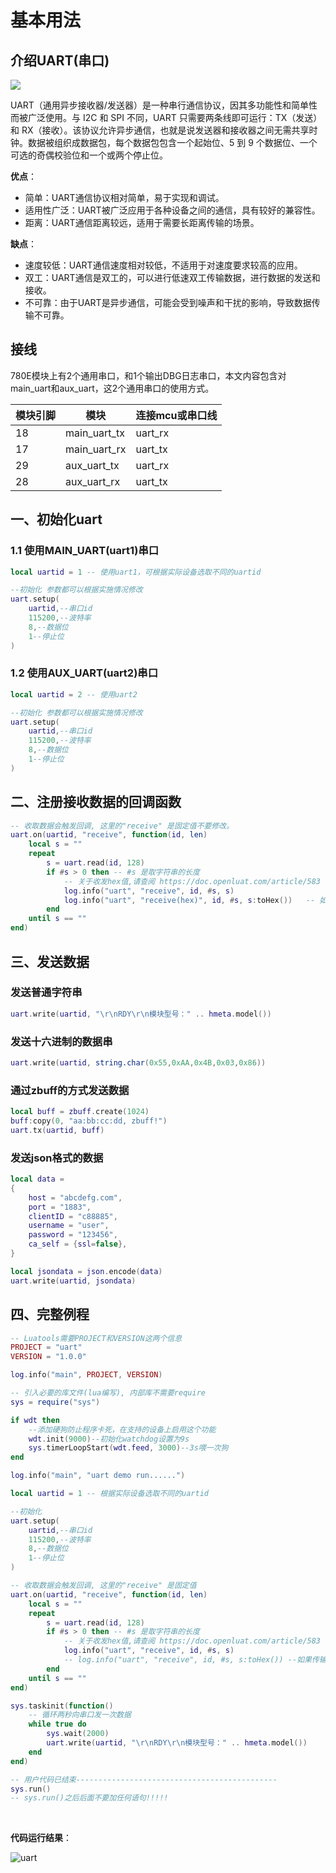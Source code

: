 # 基本用法

## 介绍UART(串口)

![](image/uart.gif)

UART（通用异步接收器/发送器）是一种串行通信协议，因其多功能性和简单性而被广泛使用。与 I2C 和 SPI 不同，UART 只需要两条线即可运行：TX（发送）和 RX（接收）。该协议允许异步通信，也就是说发送器和接收器之间无需共享时钟。数据被组织成数据包，每个数据包包含一个起始位、5 到 9 个数据位、一个可选的奇偶校验位和一个或两个停止位。

**优点**：

- 简单：UART通信协议相对简单，易于实现和调试。
- 适用性广泛：UART被广泛应用于各种设备之间的通信，具有较好的兼容性。
- 距离：UART通信距离较远，适用于需要长距离传输的场景。

**缺点**：

- 速度较低：UART通信速度相对较低，不适用于对速度要求较高的应用。
- 双工：UART通信是双工的，可以进行低速双工传输数据，进行数据的发送和接收。
- 不可靠：由于UART是异步通信，可能会受到噪声和干扰的影响，导致数据传输不可靠。

## 接线

780E模块上有2个通用串口，和1个输出DBG日志串口，本文内容包含对main_uart和aux_uart，这2个通用串口的使用方式。

| 模块引脚 | 模块         | 连接mcu或串口线 |
| -------- | ------------ | --------------- |
| 18       | main_uart_tx | uart_rx         |
| 17       | main_uart_rx | uart_tx         |
| 29       | aux_uart_tx  | uart_rx         |
| 28       | aux_uart_rx  | uart_tx         |

## 一、初始化uart

### 1.1 使用MAIN_UART(uart1)串口

```lua
local uartid = 1 -- 使用uart1，可根据实际设备选取不同的uartid

--初始化 参数都可以根据实施情况修改
uart.setup(
    uartid,--串口id
    115200,--波特率
    8,--数据位
    1--停止位
)
```

### 1.2 使用AUX_UART(uart2)串口

```lua
local uartid = 2 -- 使用uart2

--初始化 参数都可以根据实施情况修改
uart.setup(
    uartid,--串口id
    115200,--波特率
    8,--数据位
    1--停止位
)
```

## 二、注册接收数据的回调函数

```lua
-- 收取数据会触发回调, 这里的"receive" 是固定值不要修改。
uart.on(uartid, "receive", function(id, len)
    local s = ""
    repeat
        s = uart.read(id, 128)
        if #s > 0 then -- #s 是取字符串的长度
            -- 关于收发hex值,请查阅 https://doc.openluat.com/article/583
            log.info("uart", "receive", id, #s, s)
            log.info("uart", "receive(hex)", id, #s, s:toHex())   -- 如果传输二进制/十六进制数据, 部分字符不可见, 不代表没收到，可以用以hex格式打印
        end
    until s == ""
end)
```

## 三、发送数据

### 发送普通字符串

```lua
uart.write(uartid, "\r\nRDY\r\n模块型号：" .. hmeta.model())
```

### 发送十六进制的数据串

```lua
uart.write(uartid, string.char(0x55,0xAA,0x4B,0x03,0x86))
```

### 通过zbuff的方式发送数据

```lua
local buff = zbuff.create(1024)
buff:copy(0, "aa:bb:cc:dd, zbuff!")
uart.tx(uartid, buff)
```

### 发送json格式的数据

```lua
local data =
{
    host = "abcdefg.com",
    port = "1883",
    clientID = "c88885",
    username = "user",
    password = "123456",
    ca_self = {ssl=false},
}

local jsondata = json.encode(data)
uart.write(uartid, jsondata)
```

## 四、完整例程

```lua
-- Luatools需要PROJECT和VERSION这两个信息
PROJECT = "uart"
VERSION = "1.0.0"

log.info("main", PROJECT, VERSION)

-- 引入必要的库文件(lua编写), 内部库不需要require
sys = require("sys")

if wdt then
    --添加硬狗防止程序卡死，在支持的设备上启用这个功能
    wdt.init(9000)--初始化watchdog设置为9s
    sys.timerLoopStart(wdt.feed, 3000)--3s喂一次狗
end

log.info("main", "uart demo run......")

local uartid = 1 -- 根据实际设备选取不同的uartid

--初始化
uart.setup(
    uartid,--串口id
    115200,--波特率
    8,--数据位
    1--停止位
)

-- 收取数据会触发回调, 这里的"receive" 是固定值
uart.on(uartid, "receive", function(id, len)
    local s = ""
    repeat
        s = uart.read(id, 128)
        if #s > 0 then -- #s 是取字符串的长度
            -- 关于收发hex值,请查阅 https://doc.openluat.com/article/583
            log.info("uart", "receive", id, #s, s)
            -- log.info("uart", "receive", id, #s, s:toHex()) --如果传输二进制/十六进制数据, 部分字符不可见, 不代表没收到
        end
    until s == ""
end)

sys.taskinit(function()
    -- 循环两秒向串口发一次数据
    while true do
        sys.wait(2000)
        uart.write(uartid, "\r\nRDY\r\n模块型号：" .. hmeta.model())
    end
end)

-- 用户代码已结束---------------------------------------------
sys.run()
-- sys.run()之后后面不要加任何语句!!!!!
```

<br />

**代码运行结果**：

![uart](image/basic_uartdata.png)
